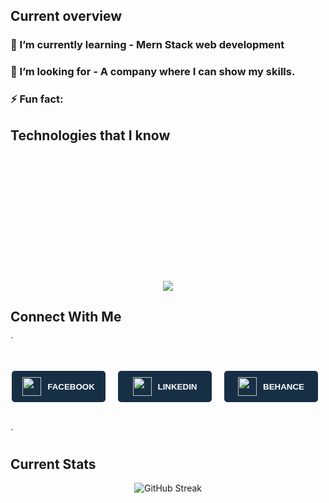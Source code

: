 ## Current overview
###  🌱 I’m currently learning - Mern Stack web development
### 👯 I’m looking for - A company where I can show my skills.
### ⚡ Fun fact: 

 ## Technologies that I know
 <p align="center" style="margin: 220px 0px 20px 0px;">
  <a href="https://skillicons.dev">
    <img src="https://skillicons.dev/icons?i=html,css,tailwind,js,react,c,java,python&perline=4" />
  </a>
</p>


## Connect With Me
`
<div style="display: flex; gap: 20px; justify-content: center; margin: 40px 10px 40px 0px;">
    <button onclick="window.location.href='https://www.facebook.com/profile.php?id=100025797519925'" style="display: flex; align-items: center; justify-content: center; gap: 10px; background-color: #172F45; border: 0; padding: 15px 8px 
    15px 8px; border-radius: 5px; height: 40px; width: 150px; height: 50px;">
        <div><img style="height: 30px; width:30px;;" src="https://upload.wikimedia.org/wikipedia/commons/6/6c/Facebook_Logo_2023.png" alt=""></div>
        <div style="color: white; font-weight: 700;">FACEBOOK</div>
    </button>
    <button onclick="window.location.href='https://www.linkedin.com/in/md-rezwanul-haque-3bb207264/'" style="display: flex; align-items: center; justify-content: center; gap: 10px; background-color: #172F45; border: 0; padding: 15px 8px 
    15px 8px; border-radius: 5px; height: 40px; width: 150px; height: 50px;">
        <div><img style="height: 30px; width:30px;;" src="https://cdn1.iconfinder.com/data/icons/logotypes/32/circle-linkedin-512.png" alt=""></div>
        <div style="color: white; font-weight: 700;">LINKEDIN</div>
    </button>
    <button onclick="window.location.href='https://www.behance.net/rezwanulhaque5'" style="display: flex; align-items: center; justify-content: center; gap: 10px; background-color: #172F45; border: 0; padding: 15px 8px 
    15px 8px; border-radius: 5px; height: 40px; width: 150px; height: 50px;">
        <div><img style="height: 30px; width:30px;;" src="https://cdn.worldvectorlogo.com/logos/behance-1.svg" alt=""></div>
        <div style="color: white; font-weight: 700;">BEHANCE</div>
    </button>
   </div>`


   
## Current Stats
<p align="center" dir="auto">
  <img sty src="https://github-readme-streak-stats.herokuapp.com?user=rezwan2230&theme=prussian" alt="GitHub Streak" />
</p>




